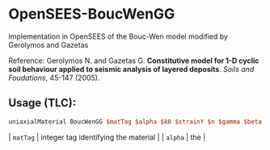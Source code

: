 # OpenSEES-BoucWenGG
Implementation in OpenSEES of the Bouc-Wen model modified by Gerolymos and Gazetas

Reference: Gerolymos N. and Gazetas G. **Constitutive model for 1-D cyclic soil behaviour applied to seismic analysis of layered deposits**. _Soils and Foudations_, 45-147 (2005).


## Usage (TLC):
```tcl
uniaxialMaterial BoucWenGG $matTag $alpha $k0 $strainY $n $gamma $beta $s1 $s2 $mkur
```
| `matTag` | integer tag identifying the material |
| `alpha` | the |
